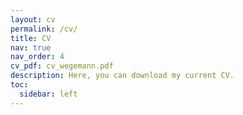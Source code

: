 ```yaml
---
layout: cv
permalink: /cv/
title: CV
nav: true
nav_order: 4
cv_pdf: cv_wegemann.pdf
description: Here, you can download my current CV.
toc:
  sidebar: left
---
```

